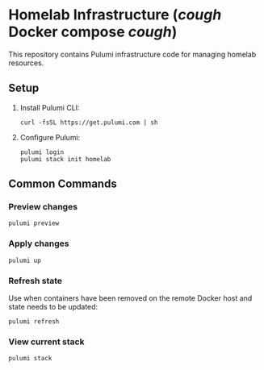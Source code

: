 # Homelab Infrastructure (_cough_ Docker compose _cough_)

This repository contains Pulumi infrastructure code for managing homelab resources.

## Setup

1. Install Pulumi CLI:
    ```fish
    curl -fsSL https://get.pulumi.com | sh
    ```

3. Configure Pulumi:
    ```fish
    pulumi login
    pulumi stack init homelab
    ```

## Common Commands

### Preview changes
```fish
pulumi preview
```

### Apply changes
```fish
pulumi up
```

### Refresh state
Use when containers have been removed on the remote Docker host and state needs to be updated:
```fish
pulumi refresh
```

### View current stack
```fish
pulumi stack
```
